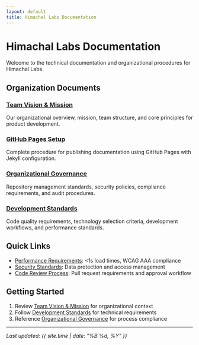 ```yaml
---
layout: default
title: Himachal Labs Documentation
---
```


# Himachal Labs Documentation

Welcome to the technical documentation and organizational procedures for Himachal Labs.

## Organization Documents

### [Team Vision & Mission](.github/team-vision)
Our organizational overview, mission, team structure, and core principles for product development.

### [GitHub Pages Setup](.github/github-pages-setup)
Complete procedure for publishing documentation using GitHub Pages with Jekyll configuration.

### [Organizational Governance](.github/organizational-governance)
Repository management standards, security policies, compliance requirements, and audit procedures.

### [Development Standards](.github/development-standards)
Code quality requirements, technology selection criteria, development workflows, and performance standards.

## Quick Links

- [Performance Requirements](./github/development-standards/#performance-standards): <1s load times, WCAG AAA compliance
- [Security Standards](./github/organizational-governance/#security-and-compliance): Data protection and access management
- [Code Review Process](./github/organizational-governance/#code-review-standards): Pull request requirements and approval workflow

## Getting Started

1. Review [Team Vision & Mission](.github/team-vision) for organizational context
2. Follow [Development Standards](.github/development-standards) for technical requirements
3. Reference [Organizational Governance](.github/organizational-governance) for process compliance

---

*Last updated: {{ site.time | date: "%B %d, %Y" }}*